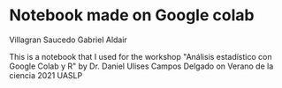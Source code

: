 # Notebook made on Google colab

Villagran Saucedo Gabriel Aldair

This is a notebook that I used for the workshop "Análisis estadístico con Google Colab y R" by Dr. Daniel Ulises Campos Delgado on Verano de la ciencia 2021 UASLP
